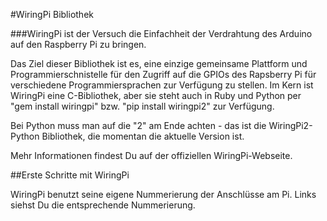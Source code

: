 <!--
---
name: WiringPi
class: interface
type: pinout
page_url: wiringpi
url: http://wiringpi.com
github: https://github.com/WiringPi/WiringPi2-Python
pin:
  '3':
    name: WiringPi 8
  '5':
    name: WiringPi 9
  '7':
    name: WiringPi 7
  '8':
    name: WiringPi 15
  '10':
    name: WiringPi 16
  '11':
    name: WiringPi 0
  '12':
    name: WiringPi 1
  '13':
    name: WiringPi 2
  '15':
    name: WiringPi 3
  '16':
    name: WiringPi 4
  '18':
    name: WiringPi 5
  '19':
    name: WiringPi 12
  '21':
    name: WiringPi 13
  '22':
    name: WiringPi 6
  '23':
    name: WiringPi 14
  '24':
    name: WiringPi 10
  '26':
    name: WiringPi 11
  '27':
    name: WiringPi 30
  '28':
    name: WiringPi 31
  '29':
    name: WiringPi 21
  '31':
    name: WiringPi 22
  '32':
    name: WiringPi 26
  '33':
    name: WiringPi 23
  '35':
    name: WiringPi 24
  '36':
    name: WiringPi 27
  '37':
    name: WiringPi 25
  '38':
    name: WiringPi 28
  '40':
    name: WiringPi 29
-->
#WiringPi Bibliothek

###WiringPi ist der Versuch die Einfachheit der Verdrahtung des Arduino auf den Raspberry Pi zu bringen.

Das Ziel dieser Bibliothek ist es, eine einzige gemeinsame Plattform und Programmierschnistelle für den Zugriff auf die
GPIOs des Rapsberry Pi für verschiedene Programmiersprachen zur Verfügung zu stellen.
Im Kern ist WiringPi eine C-Bibliothek, aber sie steht auch in Ruby und Python per "gem install wiringpi" bzw. "pip install wiringpi2" zur Verfügung.

Bei Python muss man auf die "2" am Ende achten - das ist die WiringPi2-Python Bibliothek, die momentan die aktuelle Version ist.

Mehr Informationen findest Du auf der offiziellen WiringPi-Webseite.

##Erste Schritte mit WiringPi

WiringPi benutzt seine eigene Nummerierung der Anschlüsse am Pi. Links siehst Du die entsprechende Nummerierung.
